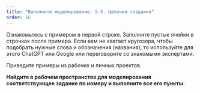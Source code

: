 ```yaml
---
title: "Выполните моделирование: 5.5. Цепочки создания"
order: 16
---
```




Ознакомьтесь с примером в первой строке. Заполните пустые ячейки в строчках после примера. Если вам не хватает кругозора, чтобы подобрать нужные слова и обозначения (названия), то используйте для этого ChatGPT или Google или переговорите со знакомыми экспертами.

Приведите примеры из рабочих и личных проектов.

**Найдите в рабочем пространстве для моделирования соответствующее задание по номеру и выполните все его пункты.**


